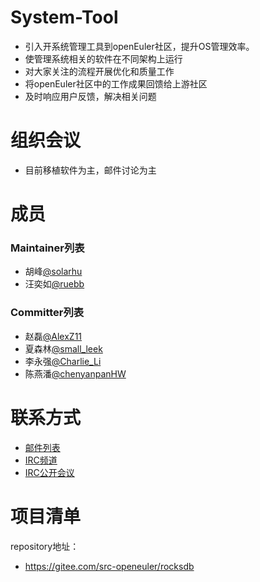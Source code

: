 # System-Tool

- 引入开系统管理工具到openEuler社区，提升OS管理效率。
- 使管理系统相关的软件在不同架构上运行
- 对大家关注的流程开展优化和质量工作
- 将openEuler社区中的工作成果回馈给上游社区
- 及时响应用户反馈，解决相关问题



# 组织会议

- 目前移植软件为主，邮件讨论为主




# 成员

### Maintainer列表

- 胡峰[@solarhu](https://gitee.com/solarhu)
- 汪奕如[@ruebb](https://gitee.com/ruebb)


### Committer列表

- 赵磊[@AlexZ11](https://gitee.com/AlexZ11)
- 夏森林[@small_leek](https://gitee.com/small_leek)
- 李永强[@Charlie_Li](https://gitee.com/Charlie_Li)
- 陈燕潘[@chenyanpanHW](https://gitee.com/chenyanpanHW)

# 联系方式

- [邮件列表](dev@openeuler.org)
- [IRC频道](#openeuler-dev)
- [IRC公开会议](#openeuler-meeting)





# 项目清单

repository地址：

- https://gitee.com/src-openeuler/rocksdb
